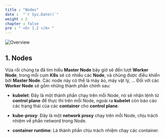 ```yaml
---
title : "Nodes"
date :  "`r Sys.Date()`" 
weight : 2 
chapter : false
pre : " <b> 1.2 </b> "
---
```


![Overview](/images/1-Basic_concepts./02.webp)

## 1. Nodes

Vừa rồi chúng ta đã tìm hiểu **Master Node** bây giờ sẽ đến lượt **Worker Node**, trong mỗi cụm **K8s** sẽ có nhiều các **Node**, và chúng được điều khiển bởi **Master Node**. Các node này có thể là máy ảo, máy vật lý, ... Đối với các **Worker Node** sẽ gồm những thành phần chính sau:

- **kubelet**: Đây là một thành phần chạy trên mỗi Node, nó sẽ nhận lệnh từ **control plane** để thực thi trên mỗi Node, ngoài ra **kubelet** còn báo cáo các trạng thái của các **container** cho **control plane**.

- **kube-proxy**: Đây là một **network proxy** chạy trên mỗi Node, chịu trách nhiệm về phần netword trong Node.

- **container runtime**: Là thành phần chịu trách nhiệm chạy các container.
